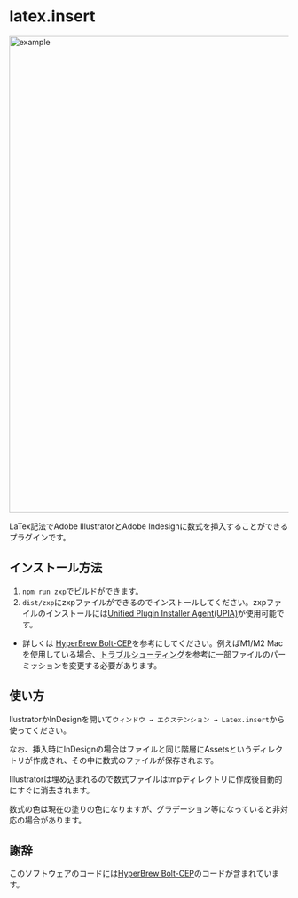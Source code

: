 # latex.insert
<img width="859" alt="example" src="https://github.com/ksatolab-uec/latex-insert/assets/98139555/a16c4361-aebb-4c7f-acea-6fc7e5eeb8be">

LaTex記法でAdobe IllustratorとAdobe Indesignに数式を挿入することができるプラグインです。

## インストール方法

1. `npm run zxp`でビルドができます。
2. `dist/zxp`にzxpファイルができるのでインストールしてください。zxpファイルのインストールには[Unified Plugin Installer Agent(UPIA)](https://helpx.adobe.com/jp/creative-cloud/help/working-from-the-command-line.html)が使用可能です。

* 詳しくは [HyperBrew Bolt-CEP](https://github.com/hyperbrew/bolt-cep)を参考にしてください。例えばM1/M2 Macを使用している場合、[トラブルシューティング](https://github.com/hyperbrew/bolt-cep#misc-troubleshooting)を参考に一部ファイルのパーミッションを変更する必要があります。

## 使い方

llustratorかInDesignを開いて`ウィンドウ → エクステンション → Latex.insert`から使ってください。

なお、挿入時にInDesignの場合はファイルと同じ階層にAssetsというディレクトリが作成され、その中に数式のファイルが保存されます。

Illustratorは埋め込まれるので数式ファイルはtmpディレクトリに作成後自動的にすぐに消去されます。

数式の色は現在の塗りの色になりますが、グラデーション等になっていると非対応の場合があります。

## 謝辞

このソフトウェアのコードには[HyperBrew Bolt-CEP](https://github.com/hyperbrew/bolt-cep)のコードが含まれています。
